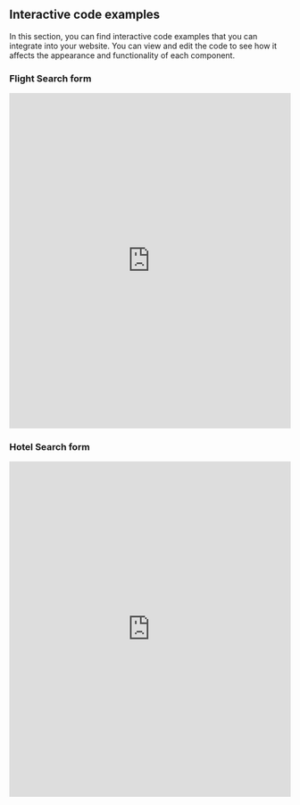 ## Interactive code examples

In this section, you can find interactive code examples that you can integrate into your website. You can view and edit the code to see how it affects the appearance and functionality of each component.

### Flight Search form

<iframe height="600" style="width: 100%;" scrolling="no" title="Flight Search form" src="https://codepen.io/amadeus4dev/embed/jOpRReJ?default-tab=html%2Cresult&editable=true" frameborder="no" loading="lazy" allowtransparency="true" allowfullscreen="true">
  See the Pen <a href="https://codepen.io/amadeus4dev/pen/jOpRReJ">
  Flight Search form</a> by Amadeus for Developers (<a href="https://codepen.io/amadeus4dev">@amadeus4dev</a>)
  on <a href="https://codepen.io">CodePen</a>.
</iframe>


### Hotel Search form

<iframe height="600" style="width: 100%;" scrolling="no" title="Hotel Search Form" src="https://codepen.io/amadeus4dev/embed/gOdOLKR?default-tab=html%2Cresult&editable=true" frameborder="no" loading="lazy" allowtransparency="true" allowfullscreen="true">
  See the Pen <a href="https://codepen.io/amadeus4dev/pen/gOdOLKR">
  Hotel Search Form</a> by Amadeus for Developers (<a href="https://codepen.io/amadeus4dev">@amadeus4dev</a>)
  on <a href="https://codepen.io">CodePen</a>.
</iframe>

